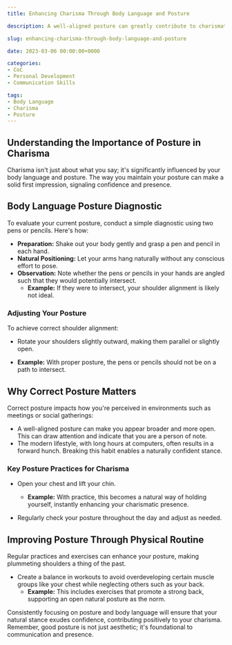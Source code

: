 ```yaml
---
title: Enhancing Charisma Through Body Language and Posture

description: A well-aligned posture can greatly contribute to charismatic presence. Learn simple yet effective ways to improve your body language for greater charisma.

slug: enhancing-charisma-through-body-language-and-posture

date: 2023-03-06 00:00:00+0000

categories:
- CoC
- Personal Development
- Communication Skills

tags:
- Body Language
- Charisma
- Posture
---
```


## Understanding the Importance of Posture in Charisma

Charisma isn't just about what you say; it's significantly influenced by your body language and posture. The way you maintain your posture can make a solid first impression, signaling confidence and presence.

## Body Language Posture Diagnostic

To evaluate your current posture, conduct a simple diagnostic using two pens or pencils. Here's how:

- **Preparation:** Shake out your body gently and grasp a pen and pencil in each hand.
- **Natural Positioning:** Let your arms hang naturally without any conscious effort to pose.
- **Observation:** Note whether the pens or pencils in your hands are angled such that they would potentially intersect.
  - **Example:** If they were to intersect, your shoulder alignment is likely not ideal.

### Adjusting Your Posture

To achieve correct shoulder alignment:

- Rotate your shoulders slightly outward, making them parallel or slightly open.

- **Example:** With proper posture, the pens or pencils should not be on a path to intersect.

## Why Correct Posture Matters

Correct posture impacts how you're perceived in environments such as meetings or social gatherings:

- A well-aligned posture can make you appear broader and more open. This can draw attention and indicate that you are a person of note.
- The modern lifestyle, with long hours at computers, often results in a forward hunch. Breaking this habit enables a naturally confident stance.

### Key Posture Practices for Charisma

- Open your chest and lift your chin.
  - **Example:** With practice, this becomes a natural way of holding yourself, instantly enhancing your charismatic presence.

- Regularly check your posture throughout the day and adjust as needed.

## Improving Posture Through Physical Routine

Regular practices and exercises can enhance your posture, making plummeting shoulders a thing of the past.

- Create a balance in workouts to avoid overdeveloping certain muscle groups like your chest while neglecting others such as your back.
  - **Example:** This includes exercises that promote a strong back, supporting an open natural posture as the norm.

Consistently focusing on posture and body language will ensure that your natural stance exudes confidence, contributing positively to your charisma. Remember, good posture is not just aesthetic; it's foundational to communication and presence.
